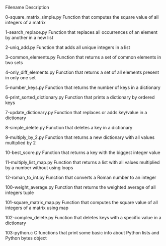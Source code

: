 Filename	Description

0-square_matrix_simple.py	Function that computes the square value of all integers of a matrix

1-search_replace.py	Function that replaces all occurrences of an element by another in a new list

2-uniq_add.py	Function that adds all unique integers in a list

3-common_elements.py	Function that returns a set of common elements in two sets

4-only_diff_elements.py	Function that returns a set of all elements present in only one set

5-number_keys.py	Function that returns the number of keys in a dictionary

6-print_sorted_dictionary.py	Function that prints a dictionary by ordered keys

7-update_dictionary.py	Function that replaces or adds key/value in a dictionary

8-simple_delete.py	Function that deletes a key in a dictionary

9-multiply_by_2.py	Function that returns a new dictionary with all values multiplied by 2

10-best_score.py	Function that returns a key with the biggest integer value

11-multiply_list_map.py	Function that returns a list with all values multiplied by a number without using loops

12-roman_to_int.py	Function that converts a Roman number to an integer

100-weight_average.py	Function that returns the weighted average of all integers tuple

101-square_matrix_map.py	Function that computes the square value of all integers of a matrix using map

102-complex_delete.py	Function that deletes keys with a specific value in a dictionary

103-python.c	C functions that print some basic info about Python lists and Python bytes object
